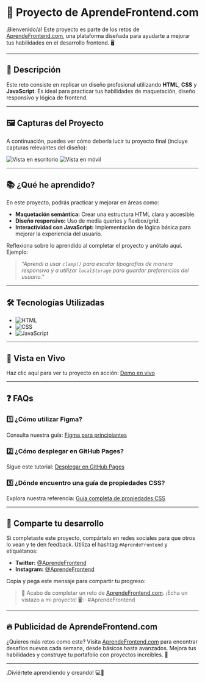 # 🌟 Proyecto de AprendeFrontend.com

¡Bienvenido/a! Este proyecto es parte de los retos de [AprendeFrontend.com](https://aprendefrontend.es), una plataforma diseñada para ayudarte a mejorar tus habilidades en el desarrollo frontend. 🖥️

---

## 📝 Descripción

Este reto consiste en replicar un diseño profesional utilizando **HTML**, **CSS** y **JavaScript**. Es ideal para practicar tus habilidades de maquetación, diseño responsivo y lógica de frontend.

---

## 🖼️ Capturas del Proyecto

A continuación, puedes ver cómo debería lucir tu proyecto final (incluye capturas relevantes del diseño):

![Vista en escritorio](./screenshots/desktop-view.png)
![Vista en móvil](./screenshots/mobile-view.png)

---

## 📚 ¿Qué he aprendido?

En este proyecto, podrás practicar y mejorar en áreas como:

- **Maquetación semántica:** Crear una estructura HTML clara y accesible.
- **Diseño responsivo:** Uso de media queries y flexbox/grid.
- **Interactividad con JavaScript:** Implementación de lógica básica para mejorar la experiencia del usuario.

Reflexiona sobre lo aprendido al completar el proyecto y anótalo aquí. Ejemplo:

> _"Aprendí a usar `clamp()` para escalar tipografías de manera responsiva y a utilizar `localStorage` para guardar preferencias del usuario."_

---

## 🛠️ Tecnologías Utilizadas

- ![HTML](https://img.shields.io/badge/HTML-E34F26?style=for-the-badge&logo=html5&logoColor=white)
- ![CSS](https://img.shields.io/badge/CSS-1572B6?style=for-the-badge&logo=css3&logoColor=white)
- ![JavaScript](https://img.shields.io/badge/JavaScript-F7DF1E?style=for-the-badge&logo=javascript&logoColor=black)

---

## 🔗 Vista en Vivo

Haz clic aquí para ver tu proyecto en acción: [Demo en vivo](https://tusitio.github.io/proyecto)

---

## ❓ FAQs

### 1️⃣ ¿Cómo utilizar Figma?

Consulta nuestra guía: [Figma para principiantes](https://aprendefrontend.es/guia-figma)

### 2️⃣ ¿Cómo desplegar en GitHub Pages?

Sigue este tutorial: [Desplegar en GitHub Pages](https://aprendefrontend.es/desplegar-github)

### 3️⃣ ¿Dónde encuentro una guía de propiedades CSS?

Explora nuestra referencia: [Guía completa de propiedades CSS](https://aprendefrontend.es/css-propiedades)

---

## 📣 Comparte tu desarrollo

Si completaste este proyecto, compártelo en redes sociales para que otros lo vean y te den feedback. Utiliza el hashtag `#AprendeFrontend` y etiquétanos:

- **Twitter:** [@AprendeFrontend](https://twitter.com/AprendeFrontend)
- **Instagram:** [@AprendeFrontend](https://instagram.com/AprendeFrontend)

Copia y pega este mensaje para compartir tu progreso:

> 🚀 Acabo de completar un reto de [AprendeFrontend.com](https://aprendefrontend.es). ¡Echa un vistazo a mi proyecto! 🖥️✨ #AprendeFrontend

---

## 🔥 Publicidad de AprendeFrontend.com

¿Quieres más retos como este? Visita [AprendeFrontend.com](https://aprendefrontend.es) para encontrar desafíos nuevos cada semana, desde básicos hasta avanzados. Mejora tus habilidades y construye tu portafolio con proyectos increíbles. 🎉

---

¡Diviértete aprendiendo y creando! 💻🚀
